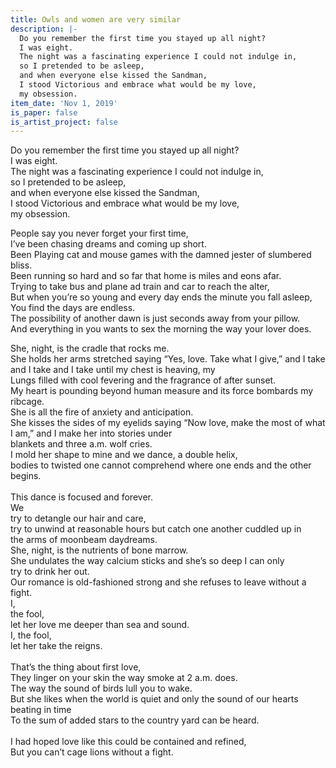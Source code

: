 ```yaml
---
title: Owls and women are very similar
description: |-
  Do you remember the first time you stayed up all night?
  I was eight. 
  The night was a fascinating experience I could not indulge in, 
  so I pretended to be asleep, 
  and when everyone else kissed the Sandman,
  I stood Victorious and embrace what would be my love, 
  my obsession.
item_date: 'Nov 1, 2019'
is_paper: false
is_artist_project: false
---
```

Do you remember the first time you stayed up all night?\
I was eight.\
The night was a fascinating experience I could not indulge in,\
so I pretended to be asleep,\
and when everyone else kissed the Sandman,\
I stood Victorious and embrace what would be my love,\
my obsession.

People say you never forget your first time,\
I’ve been chasing dreams and coming up short.\
Been Playing cat and mouse games with the damned jester of slumbered bliss.\
Been running so hard and so far that home is miles and eons afar.\
Trying to take bus and plane ad train and car to reach the alter,\
But when you’re so young and every day ends the minute you fall asleep,\
You find the days are endless.\
The possibility of another dawn is just seconds away from your pillow.\
And everything in you wants to sex the morning the way your lover does.

She, night, is the cradle that rocks me.\
She holds her arms stretched saying “Yes, love. Take what I give,” and I take and I take and I take until my chest is heaving, my\
Lungs filled with cool fevering and the fragrance of after sunset.\
My heart is pounding beyond human measure and its force bombards my ribcage.\
She is all the fire of anxiety and anticipation.\
She kisses the sides of my eyelids saying “Now love, make the most of what I am,” and I make her into stories under\
blankets and three a.m. wolf cries.\
I mold her shape to mine and we dance, a double helix,\
bodies to twisted one cannot comprehend where one ends and the other begins.\
\
This dance is focused and forever.\
We\
try to detangle our hair and care,\
try to unwind at reasonable hours but catch one another cuddled up in\
the arms of moonbeam daydreams.\
She, night, is the nutrients of bone marrow.\
She undulates the way calcium sticks and she’s so deep I can only\
try to drink her out.\
Our romance is old-fashioned strong and she refuses to leave without a fight.\
I,\
the fool,\
let her love me deeper than sea and sound.\
I, the fool,\
let her take the reigns.\
\
That’s the thing about first love,\
They linger on your skin the way smoke at 2 a.m. does.\
The way the sound of birds lull you to wake.\
But she likes when the world is quiet and only the sound of our hearts beating in time\
To the sum of added stars to the country yard can be heard.\
\
I had hoped love like this could be contained and refined,\
But you can’t cage lions without a fight.
